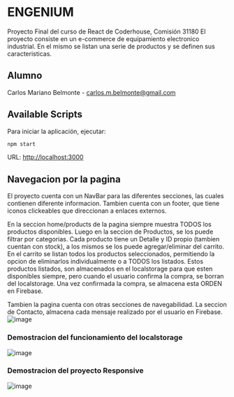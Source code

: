 # ENGENIUM
Proyecto Final del curso de React de Coderhouse,
Comisión 31180
El proyecto consiste en un e-commerce de equipamiento electronico industrial. En el mismo se listan una serie de productos y se definen sus caracteristicas.

## Alumno
Carlos Mariano Belmonte - carlos.m.belmonte@gmail.com

## Available Scripts
Para iniciar la aplicación, ejecutar:
```bash
npm start
```
URL: [http://localhost:3000](http://localhost:3000)

## Navegacion por la pagina
El proyecto cuenta con un NavBar para las diferentes secciones, las cuales contienen diferente informacion.
Tambien cuenta con un footer, que tiene iconos clickeables que direccionan a enlaces externos.

En la seccion home/products de la pagina siempre muestra TODOS los productos disponibles. Luego en la seccion de Productos, se los puede filtrar por categorias.
Cada producto tiene un Detalle y ID propio (tambien cuentan con stock), a los mismos se los puede agregar/eliminar del carrito.
En el carrito se listan todos los productos seleccionados, permitiendo la opcion de eliminarlos individualmente o a TODOS los listados.
Estos productos listados, son almacenados en el localstorage para que esten disponibles siempre, pero cuando el usuario confirma la compra, se borran del localstorage.
Una vez confirmada la compra, se almacena esta ORDEN en Firebase.

Tambien la pagina cuenta con otras secciones de navegabilidad. La seccion de Contacto, almacena cada mensaje realizado por el usuario en Firebase. 
![image](https://github.com/carlosmbelmonte/repoReact/blob/main/public/navegabilidad.gif)

### Demostracion del funcionamiento del localstorage
![image](https://github.com/carlosmbelmonte/repoReact/blob/main/public/localstorage.gif)

### Demostracion del proyecto Responsive
![image](https://github.com/carlosmbelmonte/repoReact/blob/main/public/responsive.gif)